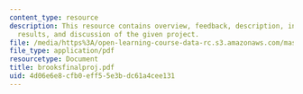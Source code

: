 ```yaml
---
content_type: resource
description: This resource contains overview, feedback, description, interaction,
  results, and discussion of the given project.
file: /media/https%3A/open-learning-course-data-rc.s3.amazonaws.com/mas-965-relational-machines-spring-2005/4d06e6e8cfb0eff55e3bdc61a4cee131_brooksfinalproj.pdf
file_type: application/pdf
resourcetype: Document
title: brooksfinalproj.pdf
uid: 4d06e6e8-cfb0-eff5-5e3b-dc61a4cee131
---
```

